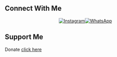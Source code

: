 ## Connect With Me
<p align="center">
 <a href="https://instagram.com/wanhrp07"><img alt="Instagram" src="https://img.shields.io/badge/Instagram-E4405F?style=for-the-badge&logo=instagram&logoColor=black"/></a><a href="https://wa.me/+6281260900707"><img alt="WhatsApp" src="https://img.shields.io/badge/WhatsApp-25D366?style=for-the-badge&logo=whatsapp&logoColor=black"/></a>
</p>

## Support Me
Donate [ click here ](https://telegra.ph/file/70552ded27a4996d770af.jpg)
